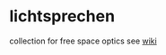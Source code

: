lichtsprechen
=============
collection for free space optics
see [wiki](https://github.com/aueb/lichtsprechen/wiki)
